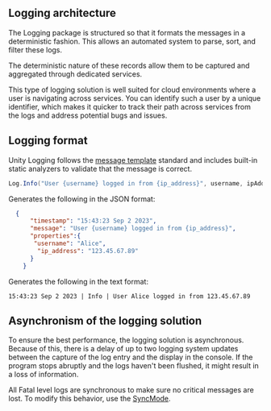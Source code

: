 ## Logging architecture

The Logging package is structured so that it formats the messages in a deterministic fashion. This allows  an automated system to parse, sort, and filter these logs.

The deterministic nature of these records allow them to be captured and aggregated through dedicated services.

This type of logging solution is well suited for cloud environments where a user is navigating across services. You can identify such a user by a unique identifier, which makes it quicker to track their path across services from the logs and address potential bugs and issues.

## Logging format
Unity Logging follows the [message template](https://messagetemplates.org/) standard and includes built-in static analyzers to validate that the message is correct.

```c#
Log.Info("User {username} logged in from {ip_address}", username, ipAddress);
```

Generates the following in the JSON format:

```json
  {
      "timestamp": "15:43:23 Sep 2 2023",
      "message": "User {username} logged in from {ip_address}",
      "properties":{
       "username": "Alice",
        "ip_address": "123.45.67.89"
      }
    }
```
Generates the following in the text format:
```shell
15:43:23 Sep 2 2023 | Info | User Alice logged in from 123.45.67.89
```

## Asynchronism of the logging solution
To ensure the best performance, the logging solution is asynchronous. Because of this, there is a delay of up to two logging system updates between the capture of the log entry and the display in the console. If the program stops abruptly and the logs haven't been flushed, it might result in a loss of information. 

All Fatal level logs are synchronous to make sure no critical messages are lost. To modify this behavior, use the [SyncMode](xref:Unity.Logging.LogController.SyncMode).
